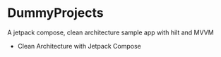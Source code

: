 # DummyProjects
A jetpack compose, clean architecture sample app with hilt and MVVM
- Clean Architecture with Jetpack Compose
